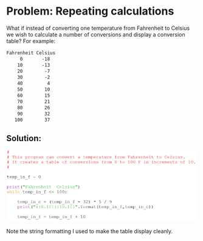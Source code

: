 # Problem: Repeating calculations

What if instead of converting one temperature from Fahrenheit to Celsius
we wish to calculate a number of conversions and display a conversion
table? For example:

    Fahrenheit Celsius
         0       -18
        10       -13
        20        -7
        30        -2
        40         4
        50        10
        60        15
        70        21
        80        26
        90        32
       100        37

## Solution:

![](12_f2c_table_py.png)

Note the string formatting I used to make the table display cleanly.
